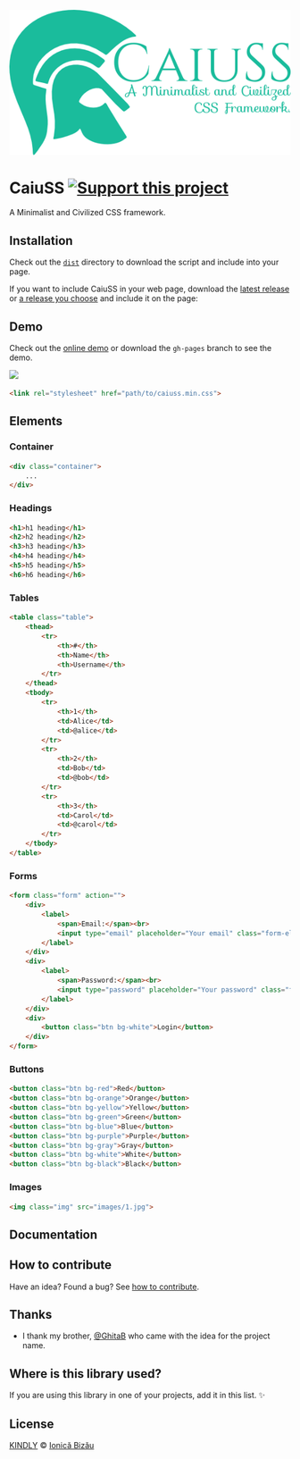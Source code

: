 [![caiuss](./logo/caiuss.png)](http://ionicabizau.github.io/CaiuSS)

# CaiuSS [![Support this project][donate-now]][paypal-donations]

A Minimalist and Civilized CSS framework.

## Installation

Check out the [`dist`](/dist) directory to download the script and include into your page.

If you want to include CaiuSS in your web page, download the [latest release](/dist) or [a release you choose](https://github.com/IonicaBizau/CaiuSS/releases) and include it on the page:

## Demo

Check out the [online demo](http://ionicabizau.github.io/CaiuSS) or download the `gh-pages` branch to see the demo.

[![](http://i.imgur.com/rfzstsM.png)](http://ionicabizau.github.io/CaiuSS)

```html
<link rel="stylesheet" href="path/to/caiuss.min.css">
```
## Elements
### Container
```html
<div class="container">
    ...
</div>
```
### Headings
```html
<h1>h1 heading</h1>
<h2>h2 heading</h2>
<h3>h3 heading</h3>
<h4>h4 heading</h4>
<h5>h5 heading</h5>
<h6>h6 heading</h6>
```
### Tables
```html
<table class="table">
    <thead>
        <tr>
            <th>#</th>
            <th>Name</th>
            <th>Username</th>
        </tr>
    </thead>
    <tbody>
        <tr>
            <th>1</th>
            <td>Alice</td>
            <td>@alice</td>
        </tr>
        <tr>
            <th>2</th>
            <td>Bob</td>
            <td>@bob</td>
        </tr>
        <tr>
            <th>3</th>
            <td>Carol</td>
            <td>@carol</td>
        </tr>
    </tbody>
</table>
```
### Forms
```html
<form class="form" action="">
    <div>
        <label>
            <span>Email:</span><br>
            <input type="email" placeholder="Your email" class="form-elm">
        </label>
    </div>
    <div>
        <label>
            <span>Password:</span><br>
            <input type="password" placeholder="Your password" class="form-elm">
        </label>
    </div>
    <div>
        <button class="btn bg-white">Login</button>
    </div>
</form>
```
### Buttons
```html
<button class="btn bg-red">Red</button>
<button class="btn bg-orange">Orange</button>
<button class="btn bg-yellow">Yellow</button>
<button class="btn bg-green">Green</button>
<button class="btn bg-blue">Blue</button>
<button class="btn bg-purple">Purple</button>
<button class="btn bg-gray">Gray</button>
<button class="btn bg-white">White</button>
<button class="btn bg-black">Black</button>
```
### Images
```html
<img class="img" src="images/1.jpg">
```

## Documentation

## How to contribute
Have an idea? Found a bug? See [how to contribute][contributing].

## Thanks

 - I thank my brother, [@GhitaB](https://github.com/GhitaB) who came with the idea for the project name.

## Where is this library used?
If you are using this library in one of your projects, add it in this list. :sparkles:

## License

[KINDLY][license] © [Ionică Bizău][website]

[license]: http://ionicabizau.github.io/kindly-license/?author=Ionic%C4%83%20Biz%C4%83u%20%3Cbizauionica@gmail.com%3E&year=2015

[website]: http://ionicabizau.net
[paypal-donations]: https://www.paypal.com/cgi-bin/webscr?cmd=_s-xclick&hosted_button_id=RVXDDLKKLQRJW
[donate-now]: http://i.imgur.com/6cMbHOC.png

[contributing]: /CONTRIBUTING.md
[docs]: /DOCUMENTATION.md